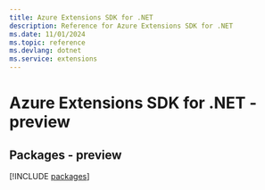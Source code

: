 ```yaml
---
title: Azure Extensions SDK for .NET
description: Reference for Azure Extensions SDK for .NET
ms.date: 11/01/2024
ms.topic: reference
ms.devlang: dotnet
ms.service: extensions
---
```

# Azure Extensions SDK for .NET - preview
## Packages - preview
[!INCLUDE [packages](extensions-index.md)]